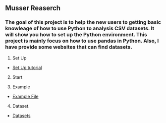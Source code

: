 ## Musser Reaserch

### The goal of this project is to help the new users to getting basic knowleage of how to use Python to analysis CSV datasets. It will show you how to set up the Python environment. This project is mainly focus on how to use pandas in Python. Also, I have provide some websites that can find datasets.

1. Set Up
* [Set Up tutorial](Set_Up/Set_up.md)

2. Start

3. Example
* [Example File](Example_File/Research_Filter.ipynb)

4. Dataset.
* [Datasets](Source.md)



